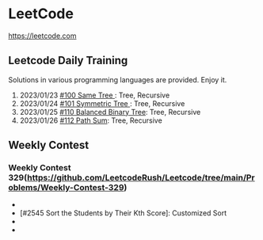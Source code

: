 # LeetCode

https://leetcode.com

## Leetcode Daily Training

Solutions in various programming languages are provided. Enjoy it.

1. 2023/01/23 [#100 Same Tree ](https://github.com/LeetcodeRush/Leetcode/tree/main/Problems/01-Same-Tree): Tree, Recursive
2. 2023/01/24 [#101 Symmetric Tree ](https://github.com/LeetcodeRush/Leetcode/tree/main/Problems/02-Symmetric-Tree): Tree, Recursive
3. 2023/01/25 [#110 Balanced Binary Tree](https://github.com/LeetcodeRush/Leetcode/tree/main/Problems/03-Balanced-Binary-Tree): Tree, Recursive
4. 2023/01/26 [#112 Path Sum](https://github.com/LeetcodeRush/Leetcode/tree/main/Problems/04-Path-Sum): Tree, Recursive


## Weekly Contest

### Weekly Contest 329(https://github.com/LeetcodeRush/Leetcode/tree/main/Problems/Weekly-Contest-329)
* [#2544 Alternating Digit Sum]: Maths
* [#2545 Sort the Students by Their Kth Score]: Customized Sort
* [#2546 Apply Bitwise Operations to Make Strings Equal]: Maths
* [#2547 Minimum Cost to Split an Array]: DP